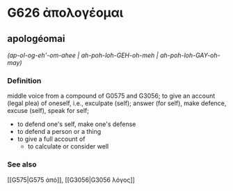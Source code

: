 # G626 ἀπολογέομαι

## apologéomai

_(ap-ol-og-eh'-om-ahee | ah-poh-loh-GEH-oh-meh | ah-poh-loh-GAY-oh-may)_

### Definition

middle voice from a compound of G0575 and G3056; to give an account (legal plea) of oneself, i.e., exculpate (self); answer (for self), make defence, excuse (self), speak for self; 

- to defend one's self, make one's defense
- to defend a person or a thing
- to give a full account of
  - to calculate or consider well

### See also

[[G575|G575 ἀπό]], [[G3056|G3056 λόγος]]
